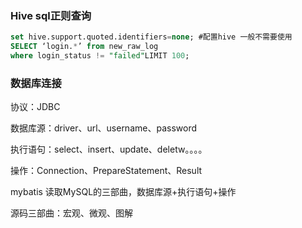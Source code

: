 ### Hive sql正则查询

```sql
set hive.support.quoted.identifiers=none; #配置hive 一般不需要使用
SELECT ‘login.*’ from new_raw_log
where login_status != "failed"LIMIT 100;
```

### 数据库连接

协议：JDBC

数据库源：driver、url、username、password

执行语句：select、insert、update、deletw。。。。

操作：Connection、PrepareStatement、Result

mybatis 读取MySQL的三部曲，数据库源+执行语句+操作

源码三部曲：宏观、微观、图解



